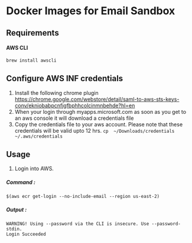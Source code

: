Docker Images for Email Sandbox
============================

Requirements
------------
#### AWS CLI
```brew install awscli```

Configure AWS INF credentials
----------
1) Install the following chrome plugin https://chrome.google.com/webstore/detail/saml-to-aws-sts-keys-conv/ekniobabpcnfjgfbphhcolcinmnbehde?hl=en
2) When your login through myapps.microsoft.com as soon as you get to an aws console it will download a credentials file 
3) Copy the credentials file to your aws account. Please note that these credentials will be valid upto 12 hrs.
```cp  ~/Downloads/credentials  ~/.aws/credentials```


Usage
-----
1) Login into AWS.
##### Command : 
```$(aws ecr get-login --no-include-email --region us-east-2)```
##### Output :
```
WARNING! Using --password via the CLI is insecure. Use --password-stdin.
Login Succeeded
```
